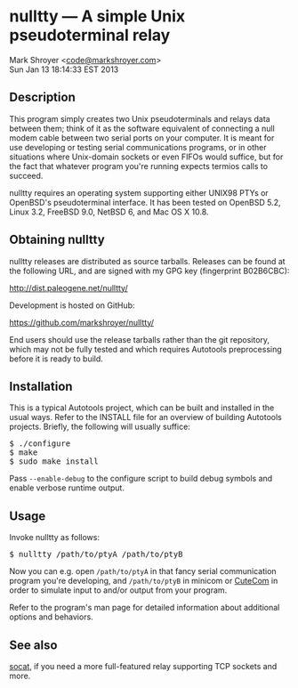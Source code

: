 nulltty — A simple Unix pseudoterminal relay
=============================================

Mark Shroyer &lt;<code@markshroyer.com>&gt;<br/>
Sun Jan 13 18:14:33 EST 2013


## Description ##

This program simply creates two Unix pseudoterminals and relays data
between them; think of it as the software equivalent of connecting a null
modem cable between two serial ports on your computer.  It is meant for use
developing or testing serial communications programs, or in other
situations where Unix-domain sockets or even FIFOs would suffice, but for
the fact that whatever program you're running expects termios calls to
succeed.

nulltty requires an operating system supporting either UNIX98 PTYs or
OpenBSD's pseudoterminal interface.  It has been tested on OpenBSD 5.2,
Linux 3.2, FreeBSD 9.0, NetBSD 6, and Mac OS X 10.8.


## Obtaining nulltty ##

nulltty releases are distributed as source tarballs.  Releases can be found
at the following URL, and are signed with my GPG key (fingerprint
B02B6CBC):

http://dist.paleogene.net/nulltty/

Development is hosted on GitHub:

https://github.com/markshroyer/nulltty/

End users should use the release tarballs rather than the git repository,
which may not be fully tested and which requires Autotools preprocessing
before it is ready to build.


## Installation ##

This is a typical Autotools project, which can be built and installed in
the usual ways.  Refer to the INSTALL file for an overview of building
Autotools projects.  Briefly, the following will usually suffice:

<pre>
$ ./configure
$ make
$ sudo make install
</pre>

Pass `--enable-debug` to the configure script to build debug symbols and
enable verbose runtime output.


## Usage ##

Invoke nulltty as follows:

<pre>
$ nulltty /path/to/ptyA /path/to/ptyB
</pre>

Now you can e.g. open `/path/to/ptyA` in that fancy serial communication
program you're developing, and `/path/to/ptyB` in minicom or
[CuteCom](http://cutecom.sourceforge.net/) in order to simulate input to
and/or output from your program.

Refer to the program's man page for detailed information about additional
options and behaviors.


## See also ##

[socat](http://www.dest-unreach.org/socat/), if you need a more
full-featured relay supporting TCP sockets and more.
